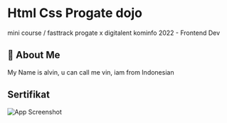 
# Html Css Progate dojo

mini course / fasttrack progate x digitalent kominfo 2022 - Frontend Dev


## 🚀 About Me
My Name is alvin, u can call me vin, iam from Indonesian


## Sertifikat

![App Screenshot](https://user-images.githubusercontent.com/75346686/157256592-793851f8-4c43-4814-818b-a504567cb54a.png)

